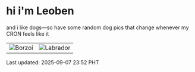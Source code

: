 # hi i'm Leoben

and i like dogs—so have some random dog pics that change whenever my CRON feels like it

|  |  |
|--------|----------|
| ![Borzoi](https://random-dog-vercel.vercel.app/api/random-borzoi?v=1757260333) | ![Labrador](https://random-dog-vercel.vercel.app/api/random-labrador?v=1757260333) |

Last updated: 2025-09-07 23:52 PHT
